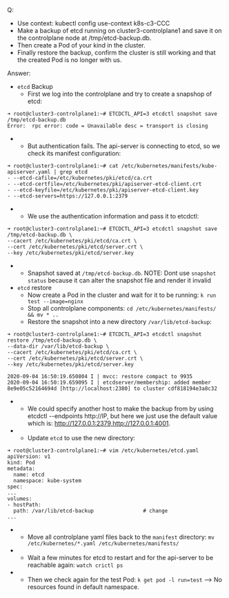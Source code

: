 Q:
- Use context: kubectl config use-context k8s-c3-CCC
- Make a backup of etcd running on cluster3-controlplane1 and save it on the controlplane node at /tmp/etcd-backup.db. 
- Then create a Pod of your kind in the cluster. 
- Finally restore the backup, confirm the cluster is still working and that the created Pod is no longer with us.


Answer:

- `etcd` Backup
  - First we log into the controlplane and try to create a snapshop of etcd:
```
➜ root@cluster3-controlplane1:~# ETCDCTL_API=3 etcdctl snapshot save /tmp/etcd-backup.db
Error:  rpc error: code = Unavailable desc = transport is closing
```
- - But authentication fails. The api-server is connecting to etcd, so we check its manifest configuration:
```
➜ root@cluster3-controlplane1:~# cat /etc/kubernetes/manifests/kube-apiserver.yaml | grep etcd
- --etcd-cafile=/etc/kubernetes/pki/etcd/ca.crt
- --etcd-certfile=/etc/kubernetes/pki/apiserver-etcd-client.crt
- --etcd-keyfile=/etc/kubernetes/pki/apiserver-etcd-client.key
- --etcd-servers=https://127.0.0.1:2379
```
- - We use the authentication information and pass it to etcdctl:
```
➜ root@cluster3-controlplane1:~# ETCDCTL_API=3 etcdctl snapshot save /tmp/etcd-backup.db \
--cacert /etc/kubernetes/pki/etcd/ca.crt \
--cert /etc/kubernetes/pki/etcd/server.crt \
--key /etc/kubernetes/pki/etcd/server.key
```
- - Snapshot saved at `/tmp/etcd-backup.db`. NOTE: Dont use `snapshot status` because it can alter the snapshot file and render it invalid
- `etcd` restore
  - Now create a Pod in the cluster and wait for it to be running: `k run test --image=nginx`
  - Stop all controlplane components: `cd /etc/kubernetes/manifests/ && mv * ..`
  - Restore the snapshot into a new directory `/var/lib/etcd-backup`:
```
➜ root@cluster3-controlplane1:~# ETCDCTL_API=3 etcdctl snapshot restore /tmp/etcd-backup.db \
--data-dir /var/lib/etcd-backup \
--cacert /etc/kubernetes/pki/etcd/ca.crt \
--cert /etc/kubernetes/pki/etcd/server.crt \
--key /etc/kubernetes/pki/etcd/server.key

2020-09-04 16:50:19.650804 I | mvcc: restore compact to 9935
2020-09-04 16:50:19.659095 I | etcdserver/membership: added member 8e9e05c52164694d [http://localhost:2380] to cluster cdf818194e3a8c32
```
- - We could specify another host to make the backup from by using etcdctl --endpoints http://IP, but here we just use the default value which is: http://127.0.0.1:2379,http://127.0.0.1:4001.
- - Update `etcd` to use the new directory:
```
➜ root@cluster3-controlplane1:~# vim /etc/kubernetes/etcd.yaml
apiVersion: v1
kind: Pod
metadata:
  name: etcd
  namespace: kube-system
spec:
...
volumes:
- hostPath:
  path: /var/lib/etcd-backup                # change
...
```
- - Move all controlplane yaml files back to the `manifest` directory: `mv /etc/kubernetes/*.yaml /etc/kubernetes/manifests/`
- - Wait a few minutes for etcd to restart and for the api-server to be reachable again: `watch crictl ps`
- - Then we check again for the test Pod: `k get pod -l run=test` --> No resources found in default namespace.
